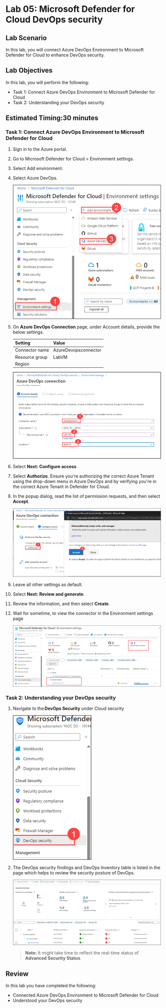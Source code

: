 # Lab 05: Microsoft Defender for Cloud DevOps security

## Lab Scenario

In this lab, you will connect Azure DevOps Environment to Microsoft Defender for Cloud to enhance DevOps security. 

## Lab Objectives

In this lab, you will perform the following:

- Task 1: Connect Azure DevOps Environment to Microsoft Defender for Cloud
- Task 2: Understanding your DevOps security

## Estimated Timing:30 minutes

### Task 1: Connect Azure DevOps Environment to Microsoft Defender for Cloud

1. Sign in to the Azure portal.

1. Go to Microsoft Defender for Cloud > Environment settings.

1. Select Add environment.

1. Select Azure DevOps.

    ![alert_detected](media/advlab51.png)

1. On **Azure DevOps Connection** page, under Account details, provide the below settings.

   | Setting  | Value |
   -----------|---------
   | Connector name | AzureDevopsconnector |
   | Resource group | LabVM |
   | Region | <inject key="Region" enableCopy="false"/> |

    ![alert_detected](media/advlab52.png)

1. Select **Next: Configure access**

1. Select **Authorize**. Ensure you're authorizing the correct Azure Tenant using the drop-down menu in Azure DevOps and by verifying you're in the correct Azure Tenant in Defender for Cloud.

1. In the popup dialog, read the list of permission requests, and then select **Accept**.

    ![alert_detected](media/advlab53.png)

1. Leave all other settings as default.

1. Select **Next: Review and generate**.

1. Review the information, and then select **Create**.

1. Wait for sometime, to view the connector in the Environment settings page

    ![alert_detected](media/advlab54.png)

### Task 2: Understanding your DevOps security

1. Navigate to the **DevOps Security** under Cloud security

    ![alert_detected](media/advlab55.png)

1. The DevOps security findings and DevOps Inventory table is listed in the page which helps to review the security posture of DevOps.

    ![alert_detected](media/advlab56.png)

   >**Note:** It might take time to reflect the real-time status of **Advanced Security Status**.

## Review
In this lab you have completed the following:

-  Connected Azure DevOps Environment to Microsoft Defender for Cloud
-  Understood your DevOps security


